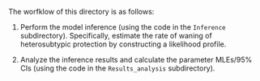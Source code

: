 
The worfklow of this directory is as follows:

1. Perform the model inference (using the code in the `Inference` subdirectory). Specifically, estimate the rate of waning of heterosubtypic protection by constructing a likelihood profile.

2. Analyze the inference results and calculate the parameter MLEs/95% CIs (using the code in the `Results_analysis` subdirectory). 